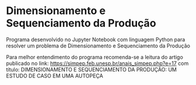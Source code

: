 # Dimensionamento e Sequenciamento da Produção
 Programa desenvolvido no Jupyter Notebook com linguagem Python para resolver um problema de Dimensionamento e Sequenciamento da Produção 

Para melhor entendimento do programa recomenda-se a leitura do artigo publicado no link: https://simpep.feb.unesp.br/anais_simpep.php?e=17
com título: DIMENSIONAMENTO E SEQUENCIAMENTO DA PRODUÇÃO: UM ESTUDO DE CASO EM UMA AUTOPEÇA

